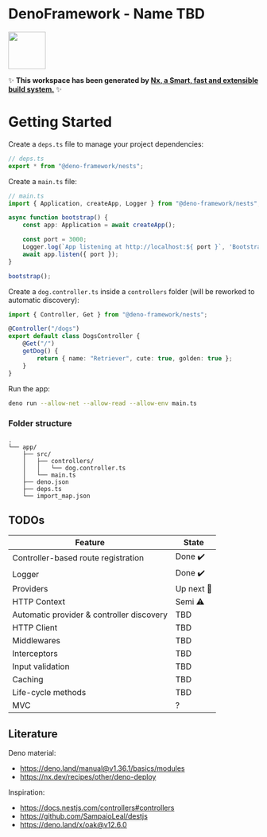 # DenoFramework - Name TBD

<a alt="Deno logo" href="https://deno.land" target="_blank" rel="noreferrer"><img src="https://raw.githubusercontent.com/denolib/high-res-deno-logo/master/deno_hr_circle.png" width="75"></a>

✨ **This workspace has been generated by [Nx, a Smart, fast and extensible build system.](https://nx.dev)** ✨

# Getting Started

Create a `deps.ts` file to manage your project dependencies:
```ts
// deps.ts
export * from "@deno-framework/nests";
```

Create a `main.ts` file:
```ts
// main.ts
import { Application, createApp, Logger } from "@deno-framework/nests";

async function bootstrap() {
    const app: Application = await createApp();

    const port = 3000;
    Logger.log(`App listening at http://localhost:${ port }`, 'Bootstrap');
    await app.listen({ port });
}

bootstrap();
```

Create a `dog.controller.ts` inside a `controllers` folder (will be reworked to automatic discovery):
```ts
import { Controller, Get } from "@deno-framework/nests";

@Controller("/dogs")
export default class DogsController {
    @Get("/")
    getDog() {
        return { name: "Retriever", cute: true, golden: true };
    }
}
```

Run the app:
```sh
deno run --allow-net --allow-read --allow-env main.ts
```

### Folder structure
```
.
└── app/
    ├── src/
    │   ├── controllers/
    │   │   └── dog.controller.ts
    │   └── main.ts   
    ├── deno.json
    ├── deps.ts
    └── import_map.json
```

## TODOs

| Feature | State |
| --- | ----------- |
| Controller-based route registration | Done ✔️ |
| Logger | Done ✔️ |
| Providers | Up next 🥇 |
| HTTP Context | Semi ⚠️ |
| Automatic provider & controller discovery | TBD |
| HTTP Client | TBD |
| Middlewares | TBD |
| Interceptors | TBD |
| Input validation | TBD |
| Caching | TBD |
| Life-cycle methods | TBD |
| MVC | ? |

## Literature
Deno material:
- https://deno.land/manual@v1.36.1/basics/modules
- https://nx.dev/recipes/other/deno-deploy

Inspiration:
- https://docs.nestjs.com/controllers#controllers
- https://github.com/SampaioLeal/destjs
- https://deno.land/x/oak@v12.6.0
